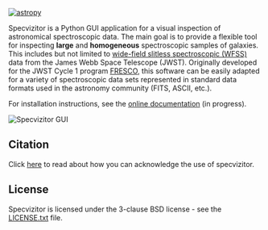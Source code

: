 [![astropy](http://img.shields.io/badge/powered%20by-AstroPy-orange.svg?style=flat)](http://www.astropy.org/)

Specvizitor is a Python GUI application for a visual inspection of astronomical spectroscopic data. The main goal is to provide a flexible tool for inspecting **large** and **homogeneous** spectroscopic samples of galaxies. This includes but not limited to [wide-field slitless spectroscopic (WFSS)](https://jwst-docs.stsci.edu/methods-and-roadmaps/jwst-wide-field-slitless-spectroscopy) data from the James Webb Space Telescope (JWST). Originally developed for the JWST Cycle 1 program [FRESCO](https://jwst-fresco.astro.unige.ch), this software can be easily adapted for a variety of spectroscopic data sets represented in standard data formats used in the astronomy community (FITS, ASCII, etc.).

For installation instructions, see the [online documentation](https://ivkram.github.io/specvizitor/) (in progress).

![Specvizitor GUI](https://github.com/ivkram/specvizitor/blob/main/docs/screenshots/specvizitor_v0.4.0_gui_showcase.gif)

## Citation

Click [here](https://ivkram.github.io/specvizitor/citation) to read about how you can acknowledge the use of specvizitor.

## License

Specvizitor is licensed under the 3-clause BSD license - see the [LICENSE.txt](https://github.com/ivkram/specvizitor/blob/main/LICENSE.txt) file.
